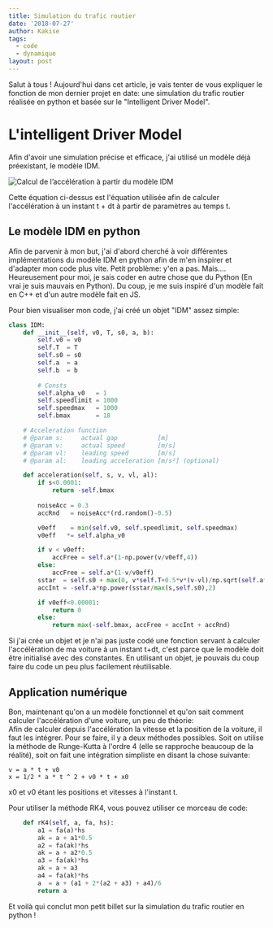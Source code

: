 ```yaml
---
title: Simulation du trafic routier
date: '2018-07-27'
author: Kakise
tags:
  - code
  - dynamique
layout: post
---
```

Salut à tous ! Aujourd'hui dans cet article, je vais tenter de vous expliquer le fonction de mon dernier projet en date: une simulation du trafic routier réalisée en python et basée sur le "Intelligent Driver Model".

# L'intelligent Driver Model

Afin d'avoir une simulation précise et efficace, j'ai utilisé un modèle déjà préexistant, le modèle IDM.

![Calcul de l’accélération à partir du modèle IDM](/images/equation-idm.png)

Cette équation ci-dessus est l'équation utilisée afin de calculer l'accélération à un instant t + dt à partir de paramètres au temps t.

## Le modèle IDM en python

Afin de parvenir à mon but, j'ai d'abord cherché à voir différentes implémentations du modèle IDM en python afin de m'en inspirer et d'adapter mon code plus vite. Petit problème: y'en a pas. Mais.... Heureusement pour moi, je sais coder en autre chose que du Python (En vrai je suis mauvais en Python). Du coup, je me suis inspiré d'un modèle fait en C++ et d'un autre modèle fait en JS.

Pour bien visualiser mon code, j'ai créé un objet "IDM" assez simple:
```python
class IDM:
    def __init__(self, v0, T, s0, a, b):
        self.v0 = v0
        self.T  = T
        self.s0 = s0
        self.a  = a
        self.b  = b
        
        # Consts
        self.alpha_v0   = 1
        self.speedlimit = 1000
        self.speedmax   = 1000
        self.bmax       = 18

    # Acceleration function
    # @param s:     actual gap           [m]
    # @param v:     actual speed         [m/s]
    # @param vl:    leading speed        [m/s]
    # @param al:    leading acceleration [m/s²] (optional)

    def acceleration(self, s, v, vl, al):
        if s<0.0001:
            return -self.bmax
        
        noiseAcc = 0.3
        accRnd   = noiseAcc*(rd.random()-0.5)

        v0eff    = min(self.v0, self.speedlimit, self.speedmax)
        v0eff   *= self.alpha_v0

        if v < v0eff:
            accFree = self.a*(1-np.power(v/v0eff,4))
        else:
            accFree = self.a*(1-v/v0eff)
        sstar  = self.s0 + max(0, v*self.T+0.5*v*(v-vl)/np.sqrt(self.a*self.b))
        accInt = -self.a*np.power(sstar/max(s,self.s0),2)

        if v0eff<0.00001:
            return 0
        else:
            return max(-self.bmax, accFree + accInt + accRnd)
```
Si j'ai crée un objet et je n'ai pas juste codé une fonction servant à calculer l'accélération de ma voiture à un instant t+dt, c'est parce que le modèle doit être initialisé avec des constantes. En utilisant un objet, je pouvais du coup faire du code un peu plus facilement réutilisable.

## Application numérique
Bon, maintenant qu'on a un modèle fonctionnel et qu'on sait comment calculer l'accélération d'une voiture, un peu de théorie:  
Afin de calculer depuis l'accélération la vitesse et la position de la voiture, il faut les intégrer. Pour se faire, il y a deux méthodes possibles. Soit on utilise la méthode de Runge-Kutta à l'ordre 4 (elle se rapproche beaucoup de la réalité), soit on fait une intégration simpliste en disant la chose suivante:  
```
v = a * t + v0
x = 1/2 * a * t ^ 2 + v0 * t + x0
```
x0 et v0 étant les positions et vitesses à l'instant t.

Pour utiliser la méthode RK4, vous pouvez utiliser ce morceau de code:
```python
    def rK4(self, a, fa, hs):
        a1 = fa(a)*hs
        ak = a + a1*0.5
        a2 = fa(ak)*hs
        ak = a + a2*0.5
        a3 = fa(ak)*hs
        ak = a + a3
        a4 = fa(ak)*hs
        a  = a + (a1 + 2*(a2 + a3) + a4)/6
        return a
```
Et voilà qui conclut mon petit billet sur la simulation du trafic routier en python !
